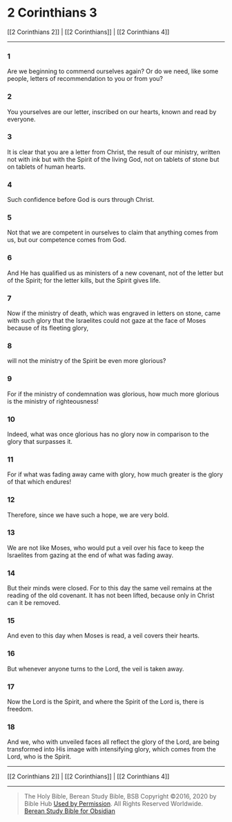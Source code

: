 # 2 Corinthians 3

[[2 Corinthians 2]] | [[2 Corinthians]] | [[2 Corinthians 4]]

---

### 1
Are we beginning to commend ourselves again? Or do we need, like some people, letters of recommendation to you or from you?

### 2
You yourselves are our letter, inscribed on our hearts, known and read by everyone.

### 3
It is clear that you are a letter from Christ, the result of our ministry, written not with ink but with the Spirit of the living God, not on tablets of stone but on tablets of human hearts.

### 4
Such confidence before God is ours through Christ.

### 5
Not that we are competent in ourselves to claim that anything comes from us, but our competence comes from God.

### 6
And He has qualified us as ministers of a new covenant, not of the letter but of the Spirit; for the letter kills, but the Spirit gives life.

### 7
Now if the ministry of death, which was engraved in letters on stone, came with such glory that the Israelites could not gaze at the face of Moses because of its fleeting glory,

### 8
will not the ministry of the Spirit be even more glorious?

### 9
For if the ministry of condemnation was glorious, how much more glorious is the ministry of righteousness!

### 10
Indeed, what was once glorious has no glory now in comparison to the glory that surpasses it.

### 11
For if what was fading away came with glory, how much greater is the glory of that which endures!

### 12
Therefore, since we have such a hope, we are very bold.

### 13
We are not like Moses, who would put a veil over his face to keep the Israelites from gazing at the end of what was fading away.

### 14
But their minds were closed. For to this day the same veil remains at the reading of the old covenant. It has not been lifted, because only in Christ can it be removed.

### 15
And even to this day when Moses is read, a veil covers their hearts.

### 16
But whenever anyone turns to the Lord, the veil is taken away.

### 17
Now the Lord is the Spirit, and where the Spirit of the Lord is, there is freedom.

### 18
And we, who with unveiled faces all reflect the glory of the Lord, are being transformed into His image with intensifying glory, which comes from the Lord, who is the Spirit.

---

[[2 Corinthians 2]] | [[2 Corinthians]] | [[2 Corinthians 4]]

---

> The Holy Bible, Berean Study Bible, BSB
> Copyright &copy;2016, 2020 by Bible Hub
> [Used by Permission](https://berean.bible/terms.htm). All Rights Reserved Worldwide.
> [Berean Study Bible for Obsidian](https://github.com/gapmiss/berean-study-bible-for-obsidian)

